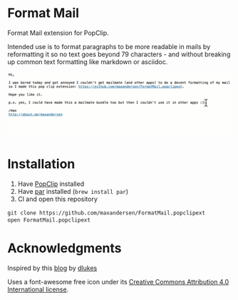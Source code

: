 Format Mail 
===========

Format Mail extension for PopClip.

Intended use is to format paragraphs to be more readable in mails
by reformatting it so no text goes beyond 79 characters - and without
breaking up common text formatting like markdown or asciidoc.

![Demo on how Format Mail works](demo.gif)

Installation
============

1) Have [PopClip](http://pilotmoon.com/popclip/) installed
2) Have [par]((http://www.nicemice.net/par/)) installed (`brew install par`)
2) Cl and open this repository

```
git clone https://github.com/maxandersen/FormatMail.popclipext
open FormatMail.popclipext
```

Acknowledgments
===============

Inspired by this [blog](https://dlukes.github.io/fill-par-in-airmail.html) by [dlukes](https://github.com/dlukes)

Uses a font-awesome free icon under its [Creative Commons Attribution 4.0 International license](https://fontawesome.com/license/free).


